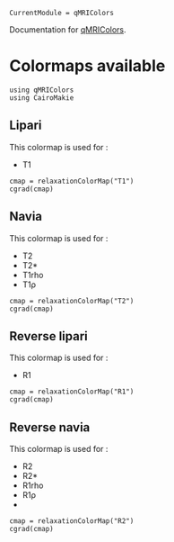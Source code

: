 ```@meta
CurrentModule = qMRIColors
```

Documentation for [qMRIColors](https://github.com/atrotier/qMRIColors.jl).


# Colormaps available

```@example 1
using qMRIColors
using CairoMakie
```

## Lipari

This colormap is used for :
- T1

```@example 1
cmap = relaxationColorMap("T1")
cgrad(cmap)
```

## Navia

This colormap is used for :
- T2
- T2*
- T1rho
- T1ρ

```@example 1
cmap = relaxationColorMap("T2")
cgrad(cmap)
```

## Reverse lipari

This colormap is used for :
- R1

```@example 1
cmap = relaxationColorMap("R1")
cgrad(cmap)
```


## Reverse navia

This colormap is used for :
- R2
- R2*
- R1rho
- R1ρ
- 
```@example 1
cmap = relaxationColorMap("R2")
cgrad(cmap)
```